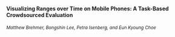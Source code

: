 #### Visualizing Ranges over Time on Mobile Phones: A Task-Based Crowdsourced Evaluation

<small>*Matthew Brehmer, Bongshin Lee, Petra Isenberg, and Eun Kyoung Choe*</small>
